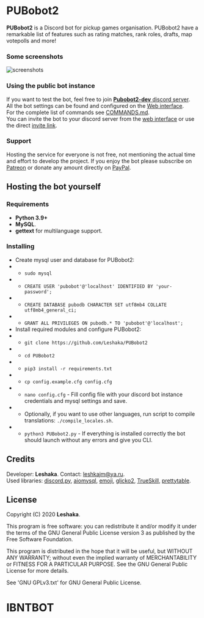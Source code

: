 # PUBobot2
**PUBobot2** is a Discord bot for pickup games organisation. PUBobot2 have a remarkable list of features such as rating matches, rank roles, drafts, map votepolls and more!

### Some screenshots
![screenshots](https://cdn.discordapp.com/attachments/824935426228748298/836978698321395712/screenshots.png)

### Using the public bot instance
If you want to test the bot, feel free to join [**Pubobot2-dev** discord server](https://discord.gg/rjNt9nC).  
All the bot settings can be found and configured on the [Web interface](https://pubobot.leshaka.xyz/).  
For the complete list of commands see [COMMANDS.md](https://github.com/Leshaka/PUBobot2/blob/main/COMMANDS.md).  
You can invite the bot to your discord server from the [web interface](https://pubobot.leshaka.xyz/) or use the direct [invite link](https://discord.com/oauth2/authorize?client_id=177021948935667713&scope=bot).

### Support
Hosting the service for everyone is not free, not mentioning the actual time and effort to develop the project. If you enjoy the bot please subscribe on [Patreon](https://patreon.com/pubobot2) or donate any amount directly on [PayPal](https://paypal.me/leshkajm).

## Hosting the bot yourself

### Requirements
* **Python 3.9+** 
* **MySQL**.
* **gettext** for multilanguage support.

### Installing
* Create mysql user and database for PUBobot2:
* * `sudo mysql`
* * `CREATE USER 'pubobot'@'localhost' IDENTIFIED BY 'your-password';`
* * `CREATE DATABASE pubodb CHARACTER SET utf8mb4 COLLATE utf8mb4_general_ci;`
* * `GRANT ALL PRIVILEGES ON pubodb.* TO 'pubobot'@'localhost';`
* Install required modules and configure PUBobot2:
* * `git clone https://github.com/Leshaka/PUBobot2`
* * `cd PUBobot2`
* * `pip3 install -r requirements.txt`
* * `cp config.example.cfg config.cfg`
* * `nano config.cfg` - Fill config file with your discord bot instance credentials and mysql settings and save.
* * Optionally, if you want to use other languages, run script to compile translations: `./compile_locales.sh`.
* * `python3 PUBobot2.py` - If everything is installed correctly the bot should launch without any errors and give you CLI.

## Credits
Developer: **Leshaka**. Contact: leshkajm@ya.ru.  
Used libraries: [discord.py](https://github.com/Rapptz/discord.py), [aiomysql](https://github.com/aio-libs/aiomysql), [emoji](https://github.com/carpedm20/emoji/), [glicko2](https://github.com/deepy/glicko2), [TrueSkill](https://trueskill.org/), [prettytable](https://github.com/jazzband/prettytable).

## License
Copyright (C) 2020 **Leshaka**.

This program is free software: you can redistribute it and/or modify it under the terms of the GNU General Public License version 3 as published by the Free Software Foundation.

This program is distributed in the hope that it will be useful, but WITHOUT ANY WARRANTY; without even the implied warranty of MERCHANTABILITY or FITNESS FOR A PARTICULAR PURPOSE. See the GNU General Public License for more details.

See 'GNU GPLv3.txt' for GNU General Public License.
# IBNTBOT
